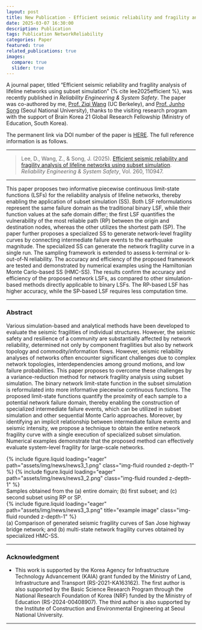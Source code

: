 ```yaml
---
layout: post
title: New Publication - Efficient seismic reliability and fragility analysis of lifeline networks using subset simulation
date: 2025-03-07 16:30:00
description: Publication
tags: Publication NetworkReliability
categories: Paper
featured: true
related_publications: true
images:
  compare: true
  slider: true
---
```


A journal paper, titled “Efficient seismic reliability and fragility analysis of lifeline networks using subset simulation” {% cite lee2025efficient %}, was recently published in _Reliability Engineering & System Safety_. The paper was co-authored by me, [Prof. Ziqi Wang](https://coezresearch.wpenginepowered.com/) (UC Berkeley), and [Prof. Junho Song](https://systemreliability.wordpress.com) (Seoul National University), thanks to the visiting research program with the support of Brain Korea 21 Global Research Fellowship (Ministry of Education, South Korea).

The permanent link via DOI number of the paper is [HERE](https://doi.org/10.1016/j.ress.2025.110947). The full reference information is as follows.

<hr>

> Lee, D., Wang, Z., & Song, J. (2025). [Efficient seismic reliability and fragility analysis of lifeline networks using subset simulation](https://doi.org/10.1016/j.ress.2025.110947). _Reliability Engineering & System Safety_, Vol. 260, 110947.

<hr>

This paper proposes two informative piecewise continuous limit-state functions (LSFs) for the reliability analysis of lifeline networks, thereby enabling the application of subset simulation (SS). Both LSF reformulations represent the same failure domain as the traditional binary LSF, while their function values at the safe domain differ; the first LSF quantifies the vulnerability of the most reliable path (RP) between the origin and destination nodes, whereas the other utilizes the shortest path (SP). The paper further proposes a specialized SS to generate network-level fragility curves by connecting intermediate failure events to the earthquake magnitude. The specialized SS can generate the network fragility curve in a single run. The sampling framework is extended to assess k-terminal or k-out-of-N reliability. The accuracy and efficiency of the proposed framework are tested and demonstrated by numerical examples using the Hamiltonian Monte Carlo-based SS (HMC-SS). The results confirm the accuracy and efficiency of the proposed network LSFs, as compared to other simulation-based methods directly applicable to binary LSFs. The RP-based LSF has higher accuracy, while the SP-based LSF requires less computation time.

<hr>

### Abstract

Various simulation-based and analytical methods have been developed to evaluate the seismic fragilities of individual structures. However, the seismic safety and resilience of a community are substantially affected by network reliability, determined not only by component fragilities but also by network topology and commodity/information flows. However, seismic reliability analyses of networks often encounter significant challenges due to complex network topologies, interdependencies among ground motions, and low failure probabilities. This paper proposes to overcome these challenges by a variance-reduction method for network fragility analysis using subset simulation. The binary network limit-state function in the subset simulation is reformulated into more informative piecewise continuous functions. The proposed limit-state functions quantify the proximity of each sample to a potential network failure domain, thereby enabling the construction of specialized intermediate failure events, which can be utilized in subset simulation and other sequential Monte Carlo approaches. Moreover, by identifying an implicit relationship between intermediate failure events and seismic intensity, we propose a technique to obtain the entire network fragility curve with a single execution of specialized subset simulation. Numerical examples demonstrate that the proposed method can effectively evaluate system-level fragility for large-scale networks.

<swiper-container keyboard="true" navigation="true" pagination="true" pagination-clickable="true" pagination-dynamic-bullets="true" rewind="true">
  <swiper-slide>{% include figure.liquid loading="eager" path="assets/img/news/news3_1.png" class="img-fluid rounded z-depth-1" %}</swiper-slide>
  <swiper-slide>{% include figure.liquid loading="eager" path="assets/img/news/news3_2.png" class="img-fluid rounded z-depth-1" %}</swiper-slide>
</swiper-container>
<div class="caption">
    Samples obtained from the (a) entire domain; (b) first subset; and (c) second subset using RP or SP.
</div>
<div class="row">
    <div class="col-sm mt-3 mt-md-0">
        {% include figure.liquid loading="eager" path="assets/img/news/news3_3.png" title="example image" class="img-fluid rounded z-depth-1" %}
    </div>
</div>
<div class="caption">
    (a) Comparison of generated seismic fragility curves of San Jose highway bridge network; and (b) multi-state network fragility curves obtained by specialized HMC-SS.
</div>

<hr>

### Acknowledgment

- This work is supported by the Korea Agency for Infrastructure Technology Advancement (KAIA) grant funded by the Ministry of Land, Infrastructure and Transport (RS-2021-KA163162). The first author is also supported by the Basic Science Research Program through the National Research Foundation of Korea (NRF) funded by the Ministry of Education (RS-2024-00408907). The third author is also supported by the Institute of Construction and Environmental Engineering at Seoul National University.

<hr>
